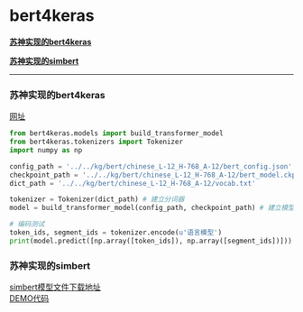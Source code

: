# bert4keras

[**苏神实现的bert4keras**](#苏神实现的bert4keras)

[**苏神实现的simbert**](#苏神实现的simbert)




---

### 苏神实现的bert4keras

[网址](https://kexue.fm/archives/6915)<br>
```python
from bert4keras.models import build_transformer_model
from bert4keras.tokenizers import Tokenizer
import numpy as np

config_path = '../../kg/bert/chinese_L-12_H-768_A-12/bert_config.json'
checkpoint_path = '../../kg/bert/chinese_L-12_H-768_A-12/bert_model.ckpt'
dict_path = '../../kg/bert/chinese_L-12_H-768_A-12/vocab.txt'

tokenizer = Tokenizer(dict_path) # 建立分词器
model = build_transformer_model(config_path, checkpoint_path) # 建立模型，加载权重

# 编码测试
token_ids, segment_ids = tokenizer.encode(u'语言模型')
print(model.predict([np.array([token_ids]), np.array([segment_ids])]))
```

### 苏神实现的simbert

[simbert模型文件下载地址](https://github.com/Jie-Yuan/Pre-trainedModelZoo)<br>
[DEMO代码](simbert.py)
